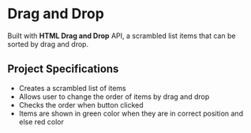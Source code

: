 # Drag and Drop

Built with **HTML Drag and Drop** API, a scrambled list items that can be sorted by drag and drop.

## Project Specifications

- Creates a scrambled list of items
- Allows user to change the order of items by drag and drop
- Checks the order when button clicked
- Items are shown in green color when they are in correct position and else red color
